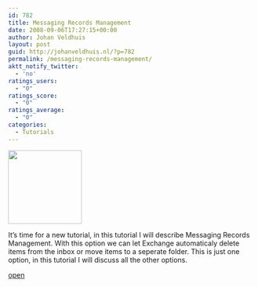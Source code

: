 ```yaml
---
id: 782
title: Messaging Records Management
date: 2008-09-06T17:27:15+00:00
author: Johan Veldhuis
layout: post
guid: http://johanveldhuis.nl/?p=782
permalink: /messaging-records-management/
aktt_notify_twitter:
  - 'no'
ratings_users:
  - "0"
ratings_score:
  - "0"
ratings_average:
  - "0"
categories:
  - Tutorials
---
```

[<img class="alignnone size-thumbnail wp-image-784" title="Managed Content Settings" src="https://i0.wp.com/johanveldhuis.nl/wp-content/uploads/2008/09/managed_content-150x150.jpg?resize=150%2C150" alt="" width="150" height="150" srcset="https://i2.wp.com/johanveldhuis.nl/wp-content/uploads/2008/09/managed_content.jpg?resize=150%2C150&ssl=1 150w, https://i2.wp.com/johanveldhuis.nl/wp-content/uploads//customers/johanveldhuis.nl/johanveldhuis.nl/httpd.www/wp-content/uploads/2008/09/managed_content.jpg?zoom=2&resize=150%2C150&ssl=1 300w, https://i2.wp.com/johanveldhuis.nl/wp-content/uploads//customers/johanveldhuis.nl/johanveldhuis.nl/httpd.www/wp-content/uploads/2008/09/managed_content.jpg?zoom=3&resize=150%2C150&ssl=1 450w" sizes="(max-width: 150px) 100vw, 150px" data-recalc-dims="1" />](https://i2.wp.com/johanveldhuis.nl/wp-content/uploads/2008/09/managed_content.jpg)

It&#8217;s time for a new tutorial, in this tutorial I will describe Messaging Records Management. With this option we can let Exchange automaticaly delete items from the inbox or move items to a seperate folder. This is just one option, in this tutorial I will discuss all the other options.

[open](http://johanveldhuis.nl/?page_id=804&lang=en)